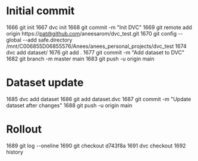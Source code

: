 # Initial commit 
 
 1666  git init
 1667  dvc init
 1668  git commit -m "Init DVC"
 1669  git remote add origin https://pat@github.com/aneesarom/dvc_test.git
 1670  git config --global --add safe.directory /mnt/C006855D06855576/Anees/anees_personal_projects/dvc_test
 1674  dvc add dataset/
 1676  git add .
 1677  git commit -m "Add dataset to DVC"
 1682  git branch -m master main
 1683  git push -u origin main

# Dataset update

 1685  dvc add dataset
 1686  git add dataset.dvc
 1687  git commit -m "Update dataset after changes"
 1688  git push -u origin main

# Rollout

 1689  git log --oneline
 1690  git checkout d743f8a
 1691  dvc checkout
 1692  history